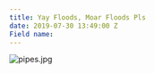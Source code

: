 ```yaml
---
title: Yay Floods, Moar Floods Pls
date: 2019-07-30 13:49:00 Z
Field name: 
---
```


![pipes.jpg](/uploads/pipes.jpg)